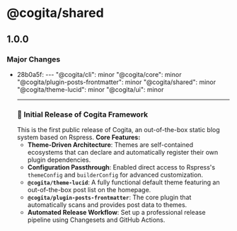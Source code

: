 # @cogita/shared

## 1.0.0

### Major Changes

- 28b0a5f: ---
  "@cogita/cli": minor
  "@cogita/core": minor
  "@cogita/plugin-posts-frontmatter": minor
  "@cogita/shared": minor
  "@cogita/theme-lucid": minor
  "@cogita/ui": minor
  ***
  ### 🎉 Initial Release of Cogita Framework
  This is the first public release of Cogita, an out-of-the-box static blog system based on Rspress.
  **Core Features:**
  - **Theme-Driven Architecture**: Themes are self-contained ecosystems that can declare and automatically register their own plugin dependencies.
  - **Configuration Passthrough**: Enabled direct access to Rspress's `themeConfig` and `builderConfig` for advanced customization.
  - **`@cogita/theme-lucid`**: A fully functional default theme featuring an out-of-the-box post list on the homepage.
  - **`@cogita/plugin-posts-frontmatter`**: The core plugin that automatically scans and provides post data to themes.
  - **Automated Release Workflow**: Set up a professional release pipeline using Changesets and GitHub Actions.

